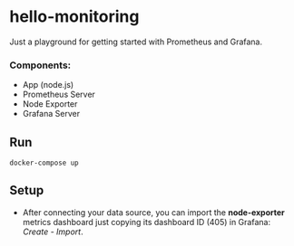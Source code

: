 # hello-monitoring

Just a playground for getting started with Prometheus and Grafana.

### Components:
- App (node.js)
- Prometheus Server
- Node Exporter
- Grafana Server

## Run 
```
docker-compose up
```

## Setup

- After connecting your data source, you can import the **node-exporter** metrics
dashboard just copying its dashboard ID (405) in Grafana: *Create - Import*.
